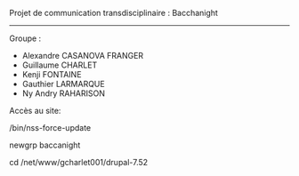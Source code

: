 Projet de communication transdisciplinaire : Bacchanight

-----

Groupe :
- Alexandre CASANOVA FRANGER
- Guillaume CHARLET
- Kenji FONTAINE
- Gauthier LARMARQUE
- Ny Andry RAHARISON

Accès au site:

/bin/nss-force-update

newgrp baccanight

cd /net/www/gcharlet001/drupal-7.52
